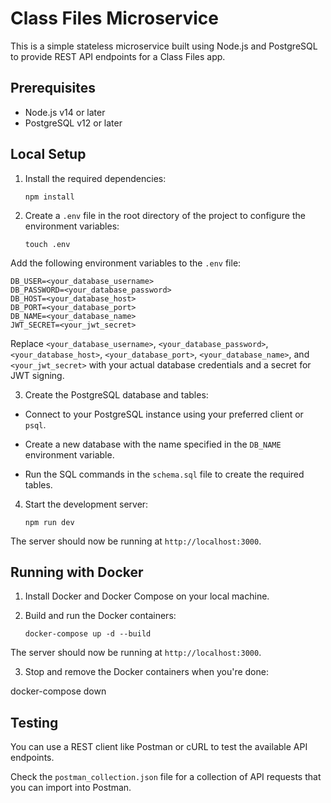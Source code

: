 # Class Files Microservice

This is a simple stateless microservice built using Node.js and PostgreSQL to provide REST API endpoints for a Class Files app.

## Prerequisites

- Node.js v14 or later
- PostgreSQL v12 or later

## Local Setup

1. Install the required dependencies:

    ```npm install```


2. Create a `.env` file in the root directory of the project to configure the environment variables:

    ```touch .env```

Add the following environment variables to the `.env` file:

```
DB_USER=<your_database_username>
DB_PASSWORD=<your_database_password>
DB_HOST=<your_database_host>
DB_PORT=<your_database_port>
DB_NAME=<your_database_name>
JWT_SECRET=<your_jwt_secret>
```

Replace `<your_database_username>`, `<your_database_password>`, `<your_database_host>`, `<your_database_port>`, `<your_database_name>`, and `<your_jwt_secret>` with your actual database credentials and a secret for JWT signing.

3. Create the PostgreSQL database and tables:

- Connect to your PostgreSQL instance using your preferred client or `psql`.

- Create a new database with the name specified in the `DB_NAME` environment variable.

- Run the SQL commands in the `schema.sql` file to create the required tables.

4. Start the development server:

    ```npm run dev```


The server should now be running at `http://localhost:3000`.

## Running with Docker

1. Install Docker and Docker Compose on your local machine.

2. Build and run the Docker containers:

    ```docker-compose up -d --build```

The server should now be running at `http://localhost:3000`.

3. Stop and remove the Docker containers when you're done:

docker-compose down

## Testing

You can use a REST client like Postman or cURL to test the available API endpoints.

Check the `postman_collection.json` file for a collection of API requests that you can import into Postman.
